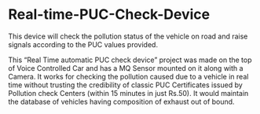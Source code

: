 # Real-time-PUC-Check-Device
This device will check the pollution status of the vehicle on road and raise signals according to the PUC values provided.

This “Real Time automatic PUC check device” project was made on the top of Voice Controlled Car and has a MQ Sensor mounted on it along with a Camera. It works for checking the pollution caused due to a vehicle in real time without trusting the credibility of classic PUC Certificates issued by Pollution check Centers (within 15 minutes in just Rs.50). It would maintain the database of vehicles having composition of exhaust out of bound.

